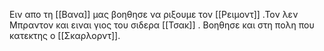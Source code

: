Ειν απο τη [[Βανα]]  μας βοηθησε να ριξουμε τον [[Ρειμοντ]] .Τον λεν Μπραντον και ειναι γιος του σιδερα [[Τσακ]] . Βοηθησε και στη πολη που κατεκτης ο [[Σκαρλορντ]]. 
